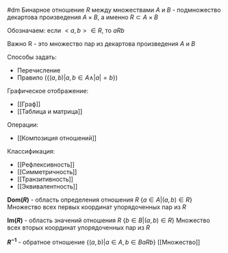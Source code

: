 #dm
Бинарное отношение $R$ между множествами $A$ и $B$ - подмножество декартова произведения $A\times B$, а именно $R \subset A \times B$

Обозначаем: если $<a, b> \in R$, то $aRb$

Важно R - это множество пар из декартова произведения $A$ и $B$

Способы задать:
 - Перечисление
 - Правило ($\{(a,b) | a,b \in A \land |a|=b\}$)

Графическое отображение:
 - [[Граф]]
 - [[Таблица и матрица]]

Операции:
 - [[Композиция отношений]]

Классификация:
 - [[Рефлексивность]]
 - [[Симметричность]]
 - [[Транзитивность]]
 - [[Эквивалентность]]

**Dom($R$)** - область определения отношения $R$
	$\{a \in A | (a,b) \in R\}$
	Множество всех первых координат упорядоченных пар из $R$
	
**Im($R$)** - область значений отношения $R$
	$\{b \in B | (a,b) \in R\}$
	Множество всех вторых координат упорядоченных пар из $R$		

**$R^{-1}$** - обратное отношение
	$\{(a,b)|a \in A, b \in B aRb\}$
[[Множество]]
